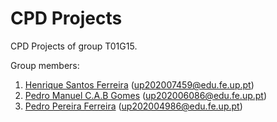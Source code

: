 # CPD Projects

CPD Projects of group T01G15.

Group members:

1. [Henrique Santos Ferreira](https://github.com/rique002) (up202007459@edu.fe.up.pt)
2. [Pedro Manuel C.A.B Gomes](https://github.com/Pedro-CAB) (up202006086@edu.fe.up.pt)
3. [Pedro Pereira Ferreira](https://github.com/Pedro-PFerreira/) (up202004986@edu.fe.up.pt)
